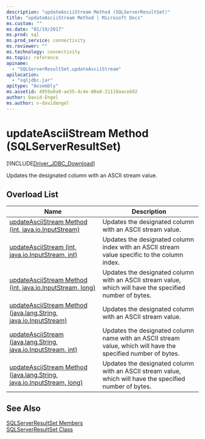 ```yaml
---
description: "updateAsciiStream Method (SQLServerResultSet)"
title: "updateAsciiStream Method | Microsoft Docs"
ms.custom: ""
ms.date: "01/19/2017"
ms.prod: sql
ms.prod_service: connectivity
ms.reviewer: ""
ms.technology: connectivity
ms.topic: reference
apiname: 
  - "SQLServerResultSet.updateAsciiStream"
apilocation: 
  - "sqljdbc.jar"
apitype: "Assembly"
ms.assetid: 4959a0a9-ae55-4c4e-80a8-21119aaceb92
author: David-Engel
ms.author: v-davidengel
---
```

# updateAsciiStream Method (SQLServerResultSet)
[!INCLUDE[Driver_JDBC_Download](../../../includes/driver_jdbc_download.md)]

  Updates the designated column with an ASCII stream value.  
  
## Overload List  
  
|Name|Description|  
|----------|-----------------|  
|[updateAsciiStream Method &#40;int, java.io.InputStream&#41;](../../../connect/jdbc/reference/updateasciistream-method-int-java-io-inputstream.md)|Updates the designated column with an ASCII stream value.|  
|[updateAsciiStream (int, java.io.InputStream, int)](../../../connect/jdbc/reference/updateasciistream-method-int-java-io-inputstream-int.md)|Updates the designated column index with an ASCII stream value specific to the column index.|  
|[updateAsciiStream Method &#40;int, java.io.InputStream, long&#41;](../../../connect/jdbc/reference/updateasciistream-method-int-java-io-inputstream-long.md)|Updates the designated column with an ASCII stream value, which will have the specified number of bytes.|  
|[updateAsciiStream Method &#40;java.lang.String, java.io.InputStream&#41;](../../../connect/jdbc/reference/updateasciistream-method-java-lang-string-java-io-inputstream.md)|Updates the designated column with an ASCII stream value.|  
|[updateAsciiStream (java.lang.String, java.io.InputStream, int)](../../../connect/jdbc/reference/updateasciistream-method-java-lang-string-java-io-inputstream-int.md)|Updates the designated column name with an ASCII stream value, which will have the specified number of bytes.|  
|[updateAsciiStream Method &#40;java.lang.String, java.io.InputStream, long&#41;](../../../connect/jdbc/reference/updateasciistream-method-java-lang-string-java-io-inputstream-long.md)|Updates the designated column with an ASCII stream value, which will have the specified number of bytes.|  
  
## See Also  
 [SQLServerResultSet Members](../../../connect/jdbc/reference/sqlserverresultset-members.md)   
 [SQLServerResultSet Class](../../../connect/jdbc/reference/sqlserverresultset-class.md)  
  
  
